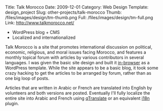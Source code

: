 Title: Talk Morocco
Date: 2009-12-01
Category: Web Design
Template: design_project
Slug: other-projects/talk-morocco
Thumb: /files/images/design/tm-thumb.png
Full: /files/images/design/tm-full.png
Link: http://www.talkmorocco.net/


* WordPress blog + CMS
* Localized and internationalized

Talk Morocco is a site that promotes international discussion on political, economic, religious, and moral issues facing Morocco, and features a monthly topical forum with articles by various contributors in several languages. I was given the basic site design and built it [in-browser](http://24ways.org/2009/make-your-mockup-in-markup) as a WordPress template. While the site appears to be a basic blog, it took some crazy hacking to get the articles to be arranged by forum, rather than as one big loop of posts. 

Articles that are written in Arabic or French are translated into English by volunteers and both versions are posted. Eventually I'll fully localize the entire site into Arabic and French using [qTranslate](http://www.qianqin.de/qtranslate/) or an equivalent [i18n](http://en.wikipedia.org/wiki/Internationalization_and_localization) plugin.
